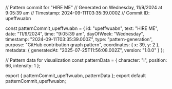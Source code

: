 // Pattern commit for "HIRE ME"
// Generated on Wednesday, 11/9/2024 at 9:05:39 am
// Timestamp: 2024-09-11T03:35:39.000Z
// Commit ID: upeffwuabn

const patternCommit_upeffwuabn = {
  id: "upeffwuabn",
  text: "HIRE ME",
  date: "11/9/2024",
  time: "9:05:39 am",
  dayOfWeek: "Wednesday",
  timestamp: "2024-09-11T03:35:39.000Z",
  type: "pattern-generation",
  purpose: "GitHub contribution graph pattern",
  coordinates: {
    x: 39,
    y: 2
  },
  metadata: {
    generatedAt: "2025-07-25T11:56:08.002Z",
    version: "1.0.0"
  }
};

// Pattern data for visualization
const patternData = {
  character: "I",
  position: 66,
  intensity: 1
};

export { patternCommit_upeffwuabn, patternData };
export default patternCommit_upeffwuabn;
